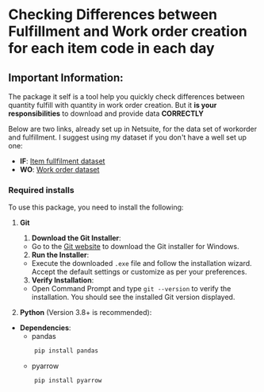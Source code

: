 # Checking Differences between Fulfillment and Work order creation for each item code in each day

## Important Information:
The package it self is a tool help you quickly check differences between quantity fulfill with quantity in work order creation.
But it **is your responsibilities** to download and provide data **CORRECTLY**

Below are two links, already set up in Netsuite, for the data set of workorder and fulfillment. I suggest using my dataset if you don't have a well set up one:
- **IF**: [Item fullfilment dataset](https://5574610.app.netsuite.com/app/common/search/searchresults.nl?searchid=2243&whence=)
- **WO**: [Work order dataset](https://5574610.app.netsuite.com/app/common/search/searchresults.nl?searchid=2637&whence=)

### Required installs
To use this package, you need to install the following:


1. **Git**
    1. **Download the Git Installer**:
    - Go to the [Git website](https://git-scm.com/download/win) to download the Git installer for Windows.

    2. **Run the Installer**:
    - Execute the downloaded `.exe` file and follow the installation wizard. Accept the default settings or customize as per your preferences.

    3. **Verify Installation**:
    - Open Command Prompt and type `git --version` to verify the installation. You should see the installed Git version displayed.


1. **Python** (Version 3.8+ is recommended):
 - **Dependencies**:
    - pandas<br>
    ```sh
        pip install pandas
    ```
    - pyarrow<br>
    ```sh
        pip install pyarrow
    ```
